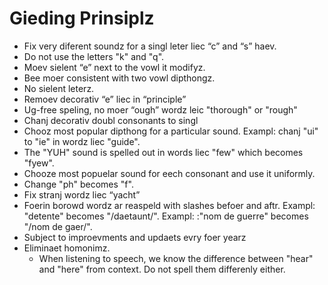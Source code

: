 # Gieding Prinsiplz

* Fix very diferent soundz for a singl leter liec “c” and “s” haev.
* Do not use the letters "k" and "q".
* Moev sielent “e” next to the vowl it modifyz.
* Bee moer consistent with two vowl dipthongz.
* No sielent leterz.
* Remoev decorativ “e” liec in “principle” 
* Ug-free speling, no moer “ough” wordz leic "thorough" or "rough"
* Chanj decorativ doubl consonants to singl
* Chooz most popular dipthong for a particular sound. Exampl: chanj "ui" to "ie" in wordz liec "guide".
* The "YUH" sound is spelled out in words liec "few" which becomes "fyew".
* Chooze most popuelar sound for eech consonant and use it uniformly.
* Change "ph" becomes "f".
* Fix stranj wordz liec “yacht”
* Foerin borowd wordz ar reaspeld with slashes befoer and aftr. Exampl: "detente" becomes "/daetaunt/". Exampl: :"nom de guerre" becomes "/nom de gaer/".
* Subject to improevments and updaets evry foer yearz
* Eliminaet homonimz.
    * When listening to speech, we know the difference between "hear" and "here" from context. Do not spell them differenly either.
    
